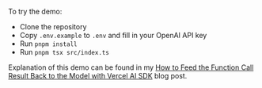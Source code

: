 To try the demo:

- Clone the repository
- Copy `.env.example` to `.env` and fill in your OpenAI API key
- Run `pnpm install`
- Run `pnpm tsx src/index.ts`

Explanation of this demo can be found in my [How to Feed the Function Call Result Back to the Model with Vercel AI SDK](https://www.nico.fyi/blog/vercel-ai-function-call-tool-example) blog post.
